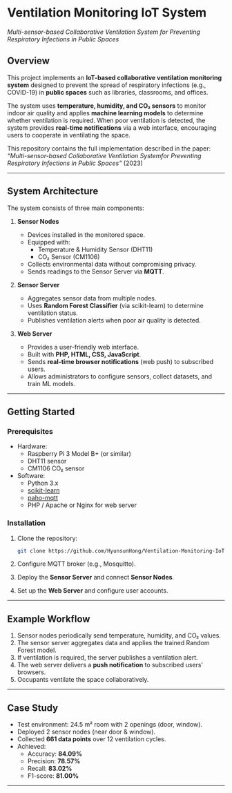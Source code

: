 # Ventilation Monitoring IoT System  
*Multi-sensor-based Collaborative Ventilation System for Preventing Respiratory Infections in Public Spaces*

## Overview
This project implements an **IoT-based collaborative ventilation monitoring system** designed to prevent the spread of respiratory infections (e.g., COVID-19) in **public spaces** such as libraries, classrooms, and offices.  

The system uses **temperature, humidity, and CO₂ sensors** to monitor indoor air quality and applies **machine learning models** to determine whether ventilation is required. When poor ventilation is detected, the system provides **real-time notifications** via a web interface, encouraging users to cooperate in ventilating the space.

This repository contains the full implementation described in the paper:  
*“Multi-sensor-based Collaborative Ventilation Systemfor Preventing Respiratory Infections in Public Spaces”* (2023)

---

## System Architecture
The system consists of three main components:

1. **Sensor Nodes**  
   - Devices installed in the monitored space.  
   - Equipped with:
     - Temperature & Humidity Sensor (DHT11)  
     - CO₂ Sensor (CM1106)  
   - Collects environmental data without compromising privacy.  
   - Sends readings to the Sensor Server via **MQTT**.

2. **Sensor Server**  
   - Aggregates sensor data from multiple nodes.  
   - Uses **Random Forest Classifier** (via scikit-learn) to determine ventilation status.  
   - Publishes ventilation alerts when poor air quality is detected.

3. **Web Server**  
   - Provides a user-friendly web interface.  
   - Built with **PHP, HTML, CSS, JavaScript**.  
   - Sends **real-time browser notifications** (web push) to subscribed users.  
   - Allows administrators to configure sensors, collect datasets, and train ML models.



 

---

## Getting Started

### Prerequisites
- Hardware:
  - Raspberry Pi 3 Model B+ (or similar)  
  - DHT11 sensor  
  - CM1106 CO₂ sensor  
- Software:
  - Python 3.x  
  - [scikit-learn](https://scikit-learn.org)  
  - [paho-mqtt](https://pypi.org/project/paho-mqtt/)  
  - PHP / Apache or Nginx for web server  

### Installation
1. Clone the repository:
   ```bash
   git clone https://github.com/HyunsunHong/Ventilation-Monitoring-IoT-System.git
   ```

2. Configure MQTT broker (e.g., Mosquitto).

3. Deploy the **Sensor Server** and connect **Sensor Nodes**.

4. Set up the **Web Server** and configure user accounts.

---

## Example Workflow
1. Sensor nodes periodically send temperature, humidity, and CO₂ values.  
2. The sensor server aggregates data and applies the trained Random Forest model.  
3. If ventilation is required, the server publishes a ventilation alert.  
4. The web server delivers a **push notification** to subscribed users’ browsers.  
5. Occupants ventilate the space collaboratively.  

---

## Case Study
- Test environment: 24.5 m² room with 2 openings (door, window).  
- Deployed 2 sensor nodes (near door & window).  
- Collected **661 data points** over 12 ventilation cycles.  
- Achieved:
  - Accuracy: **84.09%**  
  - Precision: **78.57%**  
  - Recall: **83.02%**  
  - F1-score: **81.00%**  

---

